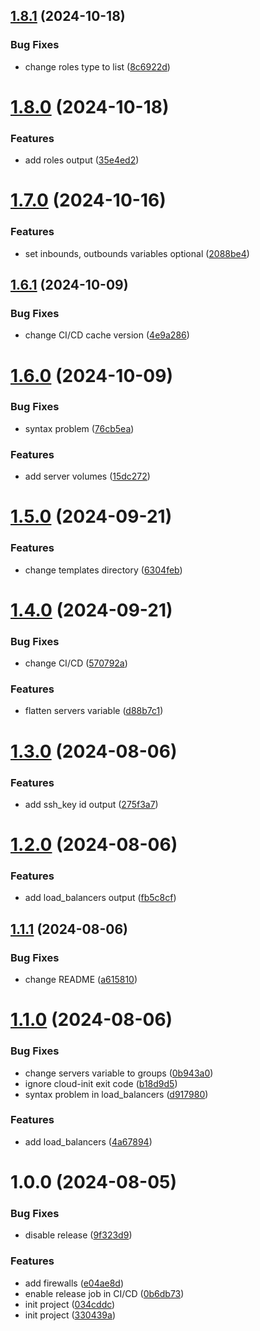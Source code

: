 ## [1.8.1](https://github.com/cktf/terraform-hcloud-cluster/compare/1.8.0...1.8.1) (2024-10-18)


### Bug Fixes

* change roles type to list ([8c6922d](https://github.com/cktf/terraform-hcloud-cluster/commit/8c6922dfc559e1117c35b1d6f6cd039db9de3033))

# [1.8.0](https://github.com/cktf/terraform-hcloud-cluster/compare/1.7.0...1.8.0) (2024-10-18)


### Features

* add roles output ([35e4ed2](https://github.com/cktf/terraform-hcloud-cluster/commit/35e4ed21d7896a160dc471129d60910a883cef3a))

# [1.7.0](https://github.com/cktf/terraform-hcloud-cluster/compare/1.6.1...1.7.0) (2024-10-16)


### Features

* set inbounds, outbounds variables optional ([2088be4](https://github.com/cktf/terraform-hcloud-cluster/commit/2088be45ff1dae525e8b2c19e43ac193afade58f))

## [1.6.1](https://github.com/cktf/terraform-hcloud-cluster/compare/1.6.0...1.6.1) (2024-10-09)


### Bug Fixes

* change CI/CD cache version ([4e9a286](https://github.com/cktf/terraform-hcloud-cluster/commit/4e9a286e2074f5bb6c2552f3347217c5254598bb))

# [1.6.0](https://github.com/cktf/terraform-hcloud-cluster/compare/1.5.0...1.6.0) (2024-10-09)


### Bug Fixes

* syntax problem ([76cb5ea](https://github.com/cktf/terraform-hcloud-cluster/commit/76cb5ea01c591a872d16c7a27af78e72f9b3e5df))


### Features

* add server volumes ([15dc272](https://github.com/cktf/terraform-hcloud-cluster/commit/15dc27237021c8965410f37ddc867fde7e77aff7))

# [1.5.0](https://github.com/cktf/terraform-hcloud-cluster/compare/1.4.0...1.5.0) (2024-09-21)


### Features

* change templates directory ([6304feb](https://github.com/cktf/terraform-hcloud-cluster/commit/6304feb559328534ba3cf3fdd442138c6f768756))

# [1.4.0](https://github.com/cktf/terraform-hcloud-cluster/compare/1.3.0...1.4.0) (2024-09-21)


### Bug Fixes

* change CI/CD ([570792a](https://github.com/cktf/terraform-hcloud-cluster/commit/570792a5b4e407f4b426edc4837bef6c0d73150b))


### Features

* flatten servers variable ([d88b7c1](https://github.com/cktf/terraform-hcloud-cluster/commit/d88b7c1f3fe8efcf6fbdda781d1fb15f61d2c524))

# [1.3.0](https://github.com/cktf/terraform-hcloud-cluster/compare/1.2.0...1.3.0) (2024-08-06)


### Features

* add ssh_key id output ([275f3a7](https://github.com/cktf/terraform-hcloud-cluster/commit/275f3a74fcffd746db5e07625e5c086c16bfc198))

# [1.2.0](https://github.com/cktf/terraform-hcloud-cluster/compare/1.1.1...1.2.0) (2024-08-06)


### Features

* add load_balancers output ([fb5c8cf](https://github.com/cktf/terraform-hcloud-cluster/commit/fb5c8cfcc8c214327bc9dc6a61ba18b05c383b41))

## [1.1.1](https://github.com/cktf/terraform-hcloud-cluster/compare/1.1.0...1.1.1) (2024-08-06)


### Bug Fixes

* change README ([a615810](https://github.com/cktf/terraform-hcloud-cluster/commit/a615810a05c9d8208f809d485c8d363d2f508c15))

# [1.1.0](https://github.com/cktf/terraform-hcloud-cluster/compare/1.0.0...1.1.0) (2024-08-06)


### Bug Fixes

* change servers variable to groups ([0b943a0](https://github.com/cktf/terraform-hcloud-cluster/commit/0b943a0010af615920c85bae80df79fd3d5a46bf))
* ignore cloud-init exit code ([b18d9d5](https://github.com/cktf/terraform-hcloud-cluster/commit/b18d9d51eb3e76e0bec75d18276dc8b01fb65aa7))
* syntax problem in load_balancers ([d917980](https://github.com/cktf/terraform-hcloud-cluster/commit/d917980f12dd34174cfaee77f4b39b5d9d8f8dea))


### Features

* add load_balancers ([4a67894](https://github.com/cktf/terraform-hcloud-cluster/commit/4a6789444ed2cde9c3b838918fb8e7676b030476))

# 1.0.0 (2024-08-05)


### Bug Fixes

* disable release ([9f323d9](https://github.com/cktf/terraform-hcloud-cluster/commit/9f323d92266b3cf8508ec886f329948de9229353))


### Features

* add firewalls ([e04ae8d](https://github.com/cktf/terraform-hcloud-cluster/commit/e04ae8da35c7d35b2ab890b754739933b55398da))
* enable release job in CI/CD ([0b6db73](https://github.com/cktf/terraform-hcloud-cluster/commit/0b6db73305d10f8fc2ed9c01006ea2415436f8cd))
* init project ([034cddc](https://github.com/cktf/terraform-hcloud-cluster/commit/034cddc75f6f2d85bb602e4259ca3a940eea86bd))
* init project ([330439a](https://github.com/cktf/terraform-hcloud-cluster/commit/330439ae937660d0a7c9b13b584a55b4906143e0))
